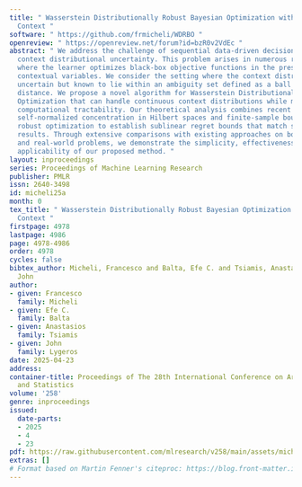 ```yaml
---
title: " Wasserstein Distributionally Robust Bayesian Optimization with Continuous
  Context "
software: " https://github.com/frmicheli/WDRBO "
openreview: " https://openreview.net/forum?id=bzR0v2VdEc "
abstract: " We address the challenge of sequential data-driven decision-making under
  context distributional uncertainty. This problem arises in numerous real-world scenarios
  where the learner optimizes black-box objective functions in the presence of uncontrollable
  contextual variables. We consider the setting where the context distribution is
  uncertain but known to lie within an ambiguity set defined as a ball in the Wasserstein
  distance. We propose a novel algorithm for Wasserstein Distributionally Robust Bayesian
  Optimization that can handle continuous context distributions while maintaining
  computational tractability. Our theoretical analysis combines recent results in
  self-normalized concentration in Hilbert spaces and finite-sample bounds for distributionally
  robust optimization to establish sublinear regret bounds that match state-of-the-art
  results. Through extensive comparisons with existing approaches on both synthetic
  and real-world problems, we demonstrate the simplicity, effectiveness, and practical
  applicability of our proposed method. "
layout: inproceedings
series: Proceedings of Machine Learning Research
publisher: PMLR
issn: 2640-3498
id: micheli25a
month: 0
tex_title: " Wasserstein Distributionally Robust Bayesian Optimization with Continuous
  Context "
firstpage: 4978
lastpage: 4986
page: 4978-4986
order: 4978
cycles: false
bibtex_author: Micheli, Francesco and Balta, Efe C. and Tsiamis, Anastasios and Lygeros,
  John
author:
- given: Francesco
  family: Micheli
- given: Efe C.
  family: Balta
- given: Anastasios
  family: Tsiamis
- given: John
  family: Lygeros
date: 2025-04-23
address:
container-title: Proceedings of The 28th International Conference on Artificial Intelligence
  and Statistics
volume: '258'
genre: inproceedings
issued:
  date-parts:
  - 2025
  - 4
  - 23
pdf: https://raw.githubusercontent.com/mlresearch/v258/main/assets/micheli25a/micheli25a.pdf
extras: []
# Format based on Martin Fenner's citeproc: https://blog.front-matter.io/posts/citeproc-yaml-for-bibliographies/
---
```

